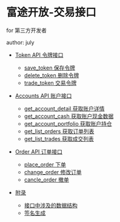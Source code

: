 # 富途开放-交易接口

for 第三方开发者

author: july

<!-- MarkdownTOC -->
- [Token API 令牌接口](#token)
    - [save_token 保存令牌](#save_token)
    - [delete_token 删除令牌](#delete_token)
    - [trade_token 交易令牌](#trade_token)
- [Accounts API 账户接口](#accounts-api)
    - [get_account_detail 获取账户详情](#get-account-detail)
    - [get_account_cash 获取账户现金数据](#get-account-cash)
    - [get_account_portfolio 获取账户持仓](#get-account-portfolio)
    - [get_list_orders 获取订单列表](#get_list_orders)
    - [get_list_trades 获取成交列表](#get_list_trades)
- [Order API 订单接口](#order-api)
    - [place_order 下单](#place-order-下单)
    - [change_order 修改订单](#change-order-修改订单)
    - [cancle_order 撤单](#cancel-order-撤单)

- [附录](#附录)
    - [接口中涉及的数据结构](#接口中涉及的数据结构)
    - [签名生成](#签名生成)

<!-- /MarkdownTOC -->
